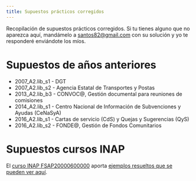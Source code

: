 ```yaml
---
title: Supuestos prácticos corregidos
---
```


Recopilación de supuestos prácticos corregidos.
Si tu tienes alguno que no aparezca aquí, mandámelo a [santos82@gmail.com](mailto:santos82@gmail.com?subject=GSI+supuestos+prácticos+resueltos)
con su solución y yo te responderé enviándote los míos.

# Supuestos de años anteriores

* 2007_A2.lib_s1 - DGT
* 2007_A2.lib_s2 - Agencia Estatal de Transportes y Postas
* 2013_A2.lib_b3 - CONVOC@, Gestión documental para reuniones de comisiones
* 2014_A2.lib_s1 - Centro Nacional de Información de Subvenciones y Ayudas (CeNaSyA)
* 2016_A2.lib_s1 - Cartas de servicio (CdS) y Quejas y Sugerencias (QyS)
* 2016_A2.lib_s2 - FONDE@, Gestión de Fondos Comunitarios

# Supuestos cursos INAP

El [curso INAP FSAP20000600000](https://campus.inap.es/v3/enrol/index.php?id=1808)
aporta [ejemplos resueltos que se pueden ver aquí]({filename}10-FSAP20000600000.md#supuestos).
